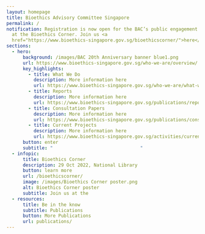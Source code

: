 ```yaml
---
layout: homepage
title: Bioethics Advisory Committee Singapore
permalink: /
notification: Registration is now open for the BAC’s public engagement programme
  at the Bioethics Corner. Join us <a
  href="https://www.bioethics-singapore.gov.sg/bioethicscorner/">here</a>.
sections:
  - hero:
      background: /images/BAC 20th Anniversary banner blue1.png
      url: https://www.bioethics-singapore.gov.sg/who-we-are/overview/
      key_highlights:
        - title: What We Do
          description: More information here
          url: https://www.bioethics-singapore.gov.sg/who-we-are/what-we-do/
        - title: Reports
          description: More information here
          url: https://www.bioethics-singapore.gov.sg/publications/reports/
        - title: Consultation Papers
          description: More information here
          url: https://www.bioethics-singapore.gov.sg/publications/consultation-papers/
        - title: Current Projects
          description: More information here
          url: https://www.bioethics-singapore.gov.sg/activities/current-projects/
      button: enter
      subtitle: "                                "
  - infopic:
      title: Bioethics Corner
      description: 29 Oct 2022, National Library
      button: learn more
      url: /bioethicscorner/
      image: /images/Bioethics Corner poster.png
      alt: Bioethics Corner poster
      subtitle: Join us at the
  - resources:
      title: Be in the know
      subtitle: Publications
      button: More Publications
      url: publications/
---
```


